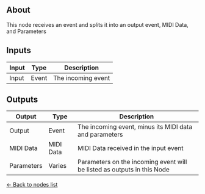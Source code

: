 ## About
This node receives an event and splits it into an output event, MIDI Data, and Parameters

## Inputs
Input | Type | Description
------------ | ------|-------
Input | Event | The incoming event


## Outputs
Output | Type| Description
------------ | -------|------
Output | Event | The incoming event, minus its MIDI data and parameters
MIDI Data | MIDI Data | MIDI Data received in the input event
Parameters | Varies | Parameters on the incoming event will be listed as outputs in this Node

[<- Back to nodes list](Nodes)
